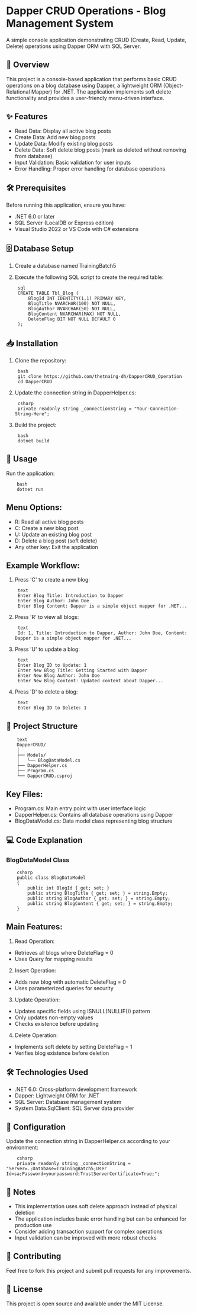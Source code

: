 # Dapper CRUD Operations - Blog Management System
A simple console application demonstrating CRUD (Create, Read, Update, Delete) operations using Dapper ORM with SQL Server.

## 📖 Overview
This project is a console-based application that performs basic CRUD operations on a blog database using Dapper, a lightweight ORM (Object-Relational Mapper) for .NET. The application implements soft delete functionality and provides a user-friendly menu-driven interface.

## ✨ Features
* Read Data: Display all active blog posts
* Create Data: Add new blog posts
* Update Data: Modify existing blog posts
* Delete Data: Soft delete blog posts (mark as deleted without removing from database)
* Input Validation: Basic validation for user inputs
* Error Handling: Proper error handling for database operations

## 🛠 Prerequisites
Before running this application, ensure you have:
* .NET 6.0 or later
* SQL Server (LocalDB or Express edition)
* Visual Studio 2022 or VS Code with C# extensions

## 🗄 Database Setup
1. Create a database named TrainingBatch5
2. Execute the following SQL script to create the required table:

        sql
        CREATE TABLE Tbl_Blog (
            BlogId INT IDENTITY(1,1) PRIMARY KEY,
            BlogTitle NVARCHAR(100) NOT NULL,
            BlogAuthor NVARCHAR(50) NOT NULL,
            BlogContent NVARCHAR(MAX) NOT NULL,
            DeleteFlag BIT NOT NULL DEFAULT 0
        );
   
## 📥 Installation
1. Clone the repository:

        bash
        git clone https://github.com/thetnaing-dh/DapperCRUD_Operation
        cd DapperCRUD
   
2. Update the connection string in DapperHelper.cs:

        csharp
        private readonly string _connectionString = "Your-Connection-String-Here";

3. Build the project:

        bash
        dotnet build
   
## 🚀 Usage
Run the application:

        bash
        dotnet run
        
## Menu Options:
* R: Read all active blog posts
* C: Create a new blog post
* U: Update an existing blog post
* D: Delete a blog post (soft delete)
* Any other key: Exit the application

## Example Workflow:
1. Press 'C' to create a new blog:

        text
        Enter Blog Title: Introduction to Dapper
        Enter Blog Author: John Doe
        Enter Blog Content: Dapper is a simple object mapper for .NET...

2. Press 'R' to view all blogs:

        text
        Id: 1, Title: Introduction to Dapper, Author: John Doe, Content: Dapper is a simple object mapper for .NET...  

3. Press 'U' to update a blog:

        text
        Enter Blog ID to Update: 1
        Enter New Blog Title: Getting Started with Dapper
        Enter New Blog Author: John Doe
        Enter New Blog Content: Updated content about Dapper...

4. Press 'D' to delete a blog:

        text
        Enter Blog ID to Delete: 1

## 📁 Project Structure
        text
        DapperCRUD/
        │
        ├── Models/
        │   └── BlogDataModel.cs
        ├── DapperHelper.cs
        ├── Program.cs
        └── DapperCRUD.csproj
## Key Files:
* Program.cs: Main entry point with user interface logic
* DapperHelper.cs: Contains all database operations using Dapper
* BlogDataModel.cs: Data model class representing blog structure

## 💻 Code Explanation
### BlogDataModel Class
        csharp
        public class BlogDataModel
        {
            public int BlogId { get; set; }
            public string BlogTitle { get; set; } = string.Empty;
            public string BlogAuthor { get; set; } = string.Empty;
            public string BlogContent { get; set; } = string.Empty;
        }

## Main Features:
1. Read Operation:
  * Retrieves all blogs where DeleteFlag = 0
  * Uses Query<BlogDataModel> for mapping results

2. Insert Operation:
  * Adds new blog with automatic DeleteFlag = 0
  * Uses parameterized queries for security

3. Update Operation:
  * Updates specific fields using ISNULL(NULLIF()) pattern
  * Only updates non-empty values
  * Checks existence before updating

4. Delete Operation:
  * Implements soft delete by setting DeleteFlag = 1
  * Verifies blog existence before deletion

## 🛠 Technologies Used
* .NET 6.0: Cross-platform development framework
* Dapper: Lightweight ORM for .NET
* SQL Server: Database management system
* System.Data.SqlClient: SQL Server data provider

## 🔧 Configuration
Update the connection string in DapperHelper.cs according to your environment:

        csharp
        private readonly string _connectionString = "Server=.;Database=TrainingBatch5;User Id=sa;Password=yourpassword;TrustServerCertificate=True;";

## 📝 Notes
* This implementation uses soft delete approach instead of physical deletion
* The application includes basic error handling but can be enhanced for production use
* Consider adding transaction support for complex operations
* Input validation can be improved with more robust checks

## 🤝 Contributing
Feel free to fork this project and submit pull requests for any improvements.

## 📄 License
This project is open source and available under the MIT License.
